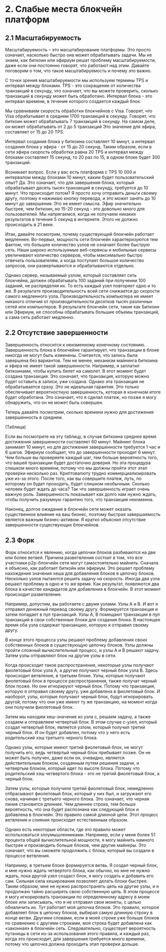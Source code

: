 # 2. Слабые места блокчейн платформ

## 2.1 Масштабируемость
 
 
Масштабируемость – это  масштабирование платформы.
Это просто означает, насколько быстро она может обрабатывать задачи.
Мы не знаем, как биткоин или эфириум решат проблему масштабируемости, даже если они постоянно говорят, что работают над этим.
Давайте поговорим о том, что такое масштабируемость и почему это важно.
 
С точки зрения масштабируемости мы используем термины TPS и интервал между блоками.
TPS - это сокращение от количества транзакций в секунду, что означает, что вы можете проверить, сколько транзакций в секунду может быть обработано.
Интервал блока - это интервал времени, в течение которого создается каждый блок.
 
Мы сравниваем скорость обработки блокчейнов  с Visa. Говорят, что Visa обрабатывает в среднем 1700 транзакций в секунду.
Говорят, что биткоин может обрабатывать 7 транзакций в секунду.
На самом деле, он может обрабатывать от 2 до 5 транзакций
 Это значение для эфира, составляет от 15 до 20 TPS.
 
Интервал создания блока у биткоина составляет 10 минут, а интервал создания блока у эфира - от 15 до 20 секунд.
Таким образом, если в сети эфира скорость обработки равна 20 TPS и интервал между блоками составляет 15 секунд, то 20 раз по 15, в одном блоке будет 300 транзакций.
 
 
Возникает вопрос.
Если у вас есть платформа с TPS 10 000 и интервалом между блоками 10 минут, каким будет пользовательский опыт?
Да. Это означает, что для завершения блока, который обрабатывает десять тысяч транзакций в секунду, требуется до 10 минут.
Что происходит потом?
Я просто хочу отправить деньги своему другу, поэтому я нажимаю кнопку перевода, и это может занять до 10 минут до завершения.
Это не имеет смысла.
Эфир значительно быстрее, чем биткоин, но 15-20 секунд - это довольно много для пользователей.
Мы напрягаемся, когда не получаем никаких результатов в течение 5 секунд в интернете.
Этого не должно происходить в 21 веке.
 
 
Итак, давайте посмотрим, почему существующий блокчейн работает медленнее.
Во-первых, мощность сети блокчейн характеризуются тем фактом, что большее количество узлов не означает более быструю сеть.
Наши широко используемые веб-сервисы и мобильные сервисы увеличивают количество серверов, чтобы максимально быстро отвечать пользователям, а когда поступает большое количество запросов, они развертываются и обрабатываются отдельно.
 
Однако сервер, называемый узлом, который составляет сеть блокчейна, должен обрабатывать 100 заданий при получении 100 заданий, не распределяя их.
То есть каждый узел повторяет одно и то же.
В результате производительность всей сети снижается до скорости самого медленного узла.
Производительность компьютера не имеет никакого отличия от производительности десятков тысяч различных сетей или компьютеров.
В результате блокчейн сети, такие как Биткоин или Эфириум, не способны обрабатывать большие объемы транзакций, а сама сеть работает медленно.
 
 
## 2.2 Отсутствие завершенности
 
 
Завершенность относится к неизменному конечному состоянию.
Завершенность блока в блокчейне гарантирует, что транзакции в блоке никогда не могут быть изменены.
Считается, что запись была завершена без вариантов.
Тем не менее, механизм майнинга биткоина и эфира не имеет такой завершенности.
Например, я заплатил биткоинами, чтобы купить билет на самолет.
В этот момент будет создана транзакция.
Это означает, что транзакция, которую можно будет оставить в записи, уже создана.
 Однако эта транзакция не обрабатывается сразу.
Это не идеальная гарантия.
Это только обеспечивает вероятностную завершенность, которая в конечном итоге будет обработана.
Это означает, что я сделал платеж, но позже я могу обнаружить, что он не может быть совершен.
 
Теперь давайте посмотрим, сколько времени нужно для достижения завершенность в среднем.
 
(Таблица)
 
Если вы посмотрите на эту таблицу, в случае биткоина среднее время достижения завершенности составляет 60 минут.
Майнинг блока занимает 10 минут, но для достижения завершенности требуется 1 час и 6 шагов. Эфириум сообщает, что до завершенности проходит 6 минут.
Чем больше вы проверяете каждый шаг, тем больше вероятность того, что вашей транзакции будет достаточно доверия.
Но эта процедура слишком много времени, потому что мы должны пройти этот этап проверки несколько раз. Криптовалюту трудно коммерциализировать уже из-за этого. После того, как вы совершите платеж, путь, по которому он будет проходить, будет слишком необычным.
 Сколько человек будет ждать до часа?
Так что завершенность играет очень важную роль.
Завершенность  показывает как долго нам нужно ждать, чтобы получить разумную гарантию того, что транзакция неизменна.
 
Наконец, долгое ожидание в блокчейн сети может оказать существенное влияние на ваш бизнес, поэтому быстрая завершаемость является важным бизнес-активом.
Я кратко объяснил отсутствие завершенности существующих блокчейнов.
 
## 2.3 Форк
  
Форк относится к явлению, когда цепочки блоков разбиваются на две или более ветвей.
Причина разветвления состоит в том, что все участники p2p-блокчейн сети могут самостоятельно майнить.
Сначала я объясню, как работает биткойн или эфириум.
Это решает проблему нахождения значения хеша для добавления блоков в цепочку блоков.
Несколько узлов пытаются решить задачу на скорость.
Иногда два узла решают проблему в одно и то же время.
Как результат, появляются два блока в качестве кандидатов для добавления в блокчейн.
В этот момент происходит разветвление.

Например, допустим, вы работаете с двумя узлами.
Узлы A и B.
И вот я отправил денежный перевод своему другу.
Формируется транзакция и затем попадает в пул транзакций.
Узлы A, B помещают транзакции в пул транзакций в свои собственные блоки для создания блока.
В настоящее время оба узла содержат транзакцию, которую я отправил своему другу.
 
В конце этого процесса узлы решают проблему добавления своих собственных блоков в существующую цепочку блоков.
Узлы должны пройти сложный вычислительный процесс, и узлы A и B решают задачу.
Затем узлы отправляют блок на другие узлы в сети.
 
Когда происходит такое распространение, некоторые узлы получают фиолетовый блок узла A, а другие получают черный блок узла B.
Здесь происходит ветвление, в третьем блоке.
Узлы, которые получают фиолетовый блок в процессе распространения, также получат черный блок позже.
Но они игнорируют черный блок.
Потому что транзакция, которую я отправил своему другу, уже добавлена в фиолетовый блок. И наоборот, узлы, которые получают черный блок, будут игнорировать другой, потому что они уже имеют ту же транзакцию, на момент когда они получили фиолетовый блок.
 
Затем мы находим хеш-значение из узла c, решаем задачу, а также создаем и отправляем четвертый блок.
В этом случае c-узел, который создал четвертый блок, является узлом, который получил третий черный блок.
И он будет добавлен, потому что у него есть родительский хэш третьего черного блока.
 
 
Однако узлы, которые имеют третий фиолетовый блок, не могут получить его, ведь четвертый черный блок прибывает позже.
Он не может быть получен, даже если он, очевидно, является действительным блоком, созданным путем решения задачи, и четвертым блоком, который идет по высоте блока.
Потому что родительский хэш четвертого блока - это не третий фиолетовый блок, а черный блок.
 
Затем узлы, которые получили третий фиолетовый блок, немедленно отбрасывают фиолетовый блок, который у них был, и загружают его снова, начиная с третьего черного блока.
Это означает, что черная линия становится длиннее.
Чем длиннее строка, тем больше вероятность, что она будет распознана как следующий блок и добавлена в блокчейн.
Это правило самой длинной цепи.
Этот процесс ветвления и слияния происходит естественным образом.



Однако есть некоторые области, где это правило может использоваться злоумышленниками.
Например, если у меня более 51 процента общей вычислительной мощности, я могу майнить намного быстрее и производить больше блоков, чем другие майнеры.
Это означает, что вы сможете продолжить с блока, который вы создали в процессе ветвления.
 
 
Например, в третьем блоке формируется ветвь.
Я создал черный блок, и мне нужно ждать четвертого блока, как обычно, но мне не нужно ждать, пока другой узел создаст блок,  я могу создать и добавить его сам. Сильная сила хеширования позволяет делать блоки быстрее. Таким образом, мне не нужно распространять цепь на другие узлы, и я продолжаю тайно расширять свою собственную цепь.
В этом процессе я могу игнорировать транзакции по определенному адресу в моем блоке или записывать, что я не отправил свои монеты, с целью обналичить их.
Тут работает моя цепочка блоков.
Это правило, которое добавляет блок в цепочку блоков, выбирая самую длинную строку в конце ветви. Другими словами, если в моей строке уже больше блоков по сравнению с другими строками, моя строка будет добавлена как «законная» в блокчейн сеть. Следовательно, существует вероятность путаницы в сети из-за использования этого правила, и каждый раз, когда это происходит, для завершения требуется много времени, потому что цепочка должна проходить этап проверки дольше.

